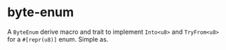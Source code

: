 # byte-enum

A `ByteEnum` derive macro and trait to implement `Into<u8>` and `TryFrom<u8>` for a `#[repr(u8)]` enum. Simple as.
